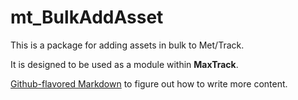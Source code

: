 # mt_BulkAddAsset

This is a package for adding assets in bulk to Met/Track.

It is designed to be used as a module within __MaxTrack__.

[Github-flavored Markdown](https://guides.github.com/features/mastering-markdown/)
to figure out how to write more content.